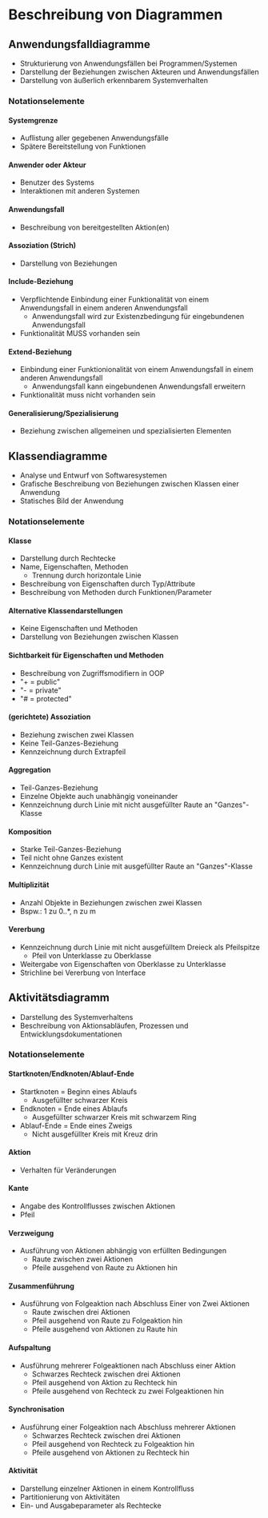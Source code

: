 # Beschreibung von Diagrammen

## Anwendungsfalldiagramme

- Strukturierung von Anwendungsfällen bei Programmen/Systemen
- Darstellung der Beziehungen zwischen Akteuren und Anwendungsfällen
- Darstellung von äußerlich erkennbarem Systemverhalten

### Notationselemente

#### Systemgrenze
- Auflistung aller gegebenen Anwendungsfälle
- Spätere Bereitstellung von Funktionen

#### Anwender oder Akteur
- Benutzer des Systems
- Interaktionen mit anderen Systemen

#### Anwendungsfall
- Beschreibung von bereitgestellten Aktion(en)

#### Assoziation (Strich)
- Darstellung von Beziehungen

#### Include-Beziehung
- Verpflichtende Einbindung einer Funktionalität von einem Anwendungsfall in einem anderen Anwendungsfall
  - Anwendungsfall wird zur Existenzbedingung für eingebundenen Anwendungsfall
- Funktionalität MUSS vorhanden sein
 
#### Extend-Beziehung
- Einbindung einer Funktionionalität von einem Anwendungsfall in einem anderen Anwendungsfall
  - Anwendungsfall kann eingebundenen Anwendungsfall erweitern
- Funktionalität muss nicht vorhanden sein

#### Generalisierung/Spezialisierung
- Beziehung zwischen allgemeinen und spezialisierten Elementen

## Klassendiagramme

- Analyse und Entwurf von Softwaresystemen
- Grafische Beschreibung von Beziehungen zwischen Klassen einer Anwendung
- Statisches Bild der Anwendung

### Notationselemente

#### Klasse
- Darstellung durch Rechtecke
- Name, Eigenschaften, Methoden
  - Trennung durch horizontale Linie
- Beschreibung von Eigenschaften durch Typ/Attribute
- Beschreibung von Methoden durch Funktionen/Parameter

#### Alternative Klassendarstellungen
- Keine Eigenschaften und Methoden
- Darstellung von Beziehungen zwischen Klassen

#### Sichtbarkeit für Eigenschaften und Methoden
- Beschreibung von Zugriffsmodifiern in OOP
- "+ = public"
- "- = private"
- "# = protected"

#### (gerichtete) Assoziation
- Beziehung zwischen zwei Klassen
- Keine Teil-Ganzes-Beziehung
- Kennzeichnung durch Extrapfeil

#### Aggregation
- Teil-Ganzes-Beziehung
- Einzelne Objekte auch unabhängig voneinander
- Kennzeichnung durch Linie mit nicht ausgefüllter Raute an "Ganzes"-Klasse

#### Komposition
- Starke Teil-Ganzes-Beziehung
- Teil nicht ohne Ganzes existent
- Kennzeichnung durch Linie mit ausgefüllter Raute an "Ganzes"-Klasse

#### Multiplizität
- Anzahl Objekte in Beziehungen zwischen zwei Klassen
- Bspw.: 1 zu 0..*, n zu m

#### Vererbung
- Kennzeichnung durch Linie mit nicht ausgefülltem Dreieck als Pfeilspitze
  - Pfeil von Unterklasse zu Oberklasse
- Weitergabe von Eigenschaften von Oberklasse zu Unterklasse
- Strichline bei Vererbung von Interface

## Aktivitätsdiagramm

- Darstellung des Systemverhaltens
- Beschreibung von Aktionsabläufen, Prozessen und Entwicklungsdokumentationen

### Notationselemente

#### Startknoten/Endknoten/Ablauf-Ende
- Startknoten = Beginn eines Ablaufs
  - Ausgefüllter schwarzer Kreis
- Endknoten = Ende eines Ablaufs
  - Ausgefüllter schwarzer Kreis mit schwarzem Ring
- Ablauf-Ende = Ende eines Zweigs
  - Nicht ausgefüllter Kreis mit Kreuz drin
 
#### Aktion
- Verhalten für Veränderungen

#### Kante
- Angabe des Kontrollflusses zwischen Aktionen
- Pfeil

#### Verzweigung
- Ausführung von Aktionen abhängig von erfüllten Bedingungen
  - Raute zwischen zwei Aktionen
  - Pfeile ausgehend von Raute zu Aktionen hin
 
#### Zusammenführung
- Ausführung von Folgeaktion nach Abschluss Einer von Zwei Aktionen
  - Raute zwischen drei Aktionen
  - Pfeil ausgehend von Raute zu Folgeaktion hin
  - Pfeile ausgehend von Aktionen zu Raute hin
 
#### Aufspaltung
- Ausführung mehrerer Folgeaktionen nach Abschluss einer Aktion
  - Schwarzes Rechteck zwischen drei Aktionen
  - Pfeil ausgehend von Aktion zu Rechteck hin
  - Pfeile ausgehend von Rechteck zu zwei Folgeaktionen hin
 
#### Synchronisation
- Ausführung einer Folgeaktion nach Abschluss mehrerer Aktionen
  - Schwarzes Rechteck zwischen drei Aktionen
  - Pfeil ausgehend von Rechteck zu Folgeaktion hin
  - Pfeile ausgehend von Aktionen zu Rechteck hin
 
#### Aktivität
- Darstellung einzelner Aktionen in einem Kontrollfluss
- Partitionierung von Aktivitäten
- Ein- und Ausgabeparameter als Rechtecke

